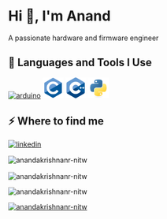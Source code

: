 <h1>Hi 👋, I'm Anand</h1>
<p>A passionate hardware and firmware engineer</p>
<h2>🚀 Languages and Tools I Use</h2>
<p><a target="_blank" href="https://cdn.worldvectorlogo.com/logos/arduino-1.svg" style="display: inline-block;"><img src="https://cdn.worldvectorlogo.com/logos/arduino-1.svg" alt="arduino" width="42" height="42" /></a>
<a target="_blank" href="https://raw.githubusercontent.com/devicons/devicon/master/icons/c/c-original.svg" style="display: inline-block;"><img src="https://raw.githubusercontent.com/devicons/devicon/master/icons/c/c-original.svg" alt="c" width="42" height="42" /></a>
<a target="_blank" href="https://raw.githubusercontent.com/devicons/devicon/master/icons/cplusplus/cplusplus-original.svg" style="display: inline-block;"><img src="https://raw.githubusercontent.com/devicons/devicon/master/icons/cplusplus/cplusplus-original.svg" alt="cplusplus" width="42" height="42" /></a>
<a target="_blank" href="https://raw.githubusercontent.com/devicons/devicon/master/icons/python/python-original.svg" style="display: inline-block;"><img src="https://raw.githubusercontent.com/devicons/devicon/master/icons/python/python-original.svg" alt="python" width="42" height="42" /></a></p>
<h2>⚡️ Where to find me</h2>
<p><a target="_blank" href="https://www.linkedin.com/in/linkedin.com/in/anandakrishnan-nitw" style="display: inline-block;"><img src="https://img.shields.io/badge/linkedin-logo?style=for-the-badge&logo=linkedin&logoColor=white&color=%230a77b6" alt="linkedin" /></a></p>
<p><img align="center" src="https://github-readme-stats.vercel.app/api?username=anandakrishnanr-nitw&show_icons=true&locale=en" alt="anandakrishnanr-nitw" /></p>
<p><img align="center" src="https://github-readme-streak-stats.herokuapp.com/?user=anandakrishnanr-nitw&" alt="anandakrishnanr-nitw" /></p>
<p><img src="https://github-readme-stats.vercel.app/api/top-langs?username=anandakrishnanr-nitw&show_icons=true&locale=en&layout=compact" alt="anandakrishnanr-nitw" /></p>
<p><a href="https://github.com/ryo-ma/github-profile-trophy"><img src="https://github-profile-trophy.vercel.app/?username=anandakrishnanr-nitw" alt="anandakrishnanr-nitw" /></a></p>
